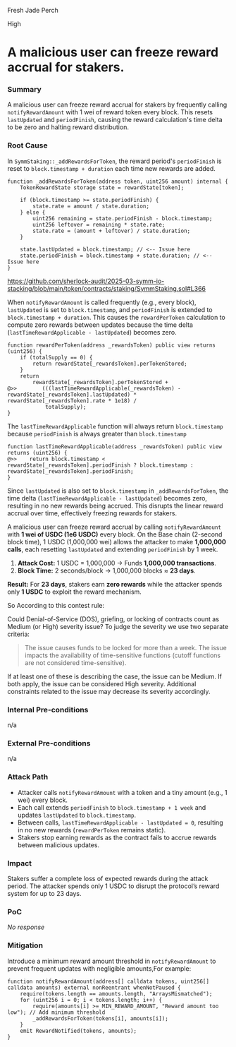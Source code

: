 Fresh Jade Perch

High

# A malicious user can freeze reward accrual for stakers.

### Summary

A malicious user can freeze reward accrual for stakers by frequently calling `notifyRewardAmount` with 1 wei of reward token every block. This resets `lastUpdated` and `periodFinish`, causing the reward calculation's time delta to be zero and halting reward distribution. 


### Root Cause


In `SymmStaking::_addRewardsForToken`, the reward period's `periodFinish` is reset to `block.timestamp + duration` each time new rewards are added.

```solidity
function _addRewardsForToken(address token, uint256 amount) internal {
    TokenRewardState storage state = rewardState[token];

    if (block.timestamp >= state.periodFinish) {
        state.rate = amount / state.duration;
    } else {
        uint256 remaining = state.periodFinish - block.timestamp;
        uint256 leftover = remaining * state.rate;
        state.rate = (amount + leftover) / state.duration;
    }

    state.lastUpdated = block.timestamp; // <-- Issue here
    state.periodFinish = block.timestamp + state.duration; // <-- Issue here
}
```
https://github.com/sherlock-audit/2025-03-symm-io-stacking/blob/main/token/contracts/staking/SymmStaking.sol#L366

When `notifyRewardAmount` is called frequently (e.g., every block), `lastUpdated` is set to `block.timestamp`, and `periodFinish` is extended to `block.timestamp + duration`. This causes the `rewardPerToken` calculation to compute zero rewards between updates because the time delta (`lastTimeRewardApplicable - lastUpdated`) becomes zero.

```solidity
function rewardPerToken(address _rewardsToken) public view returns (uint256) {
    if (totalSupply == 0) {
        return rewardState[_rewardsToken].perTokenStored;
    }
    return
        rewardState[_rewardsToken].perTokenStored +
@>>        (((lastTimeRewardApplicable(_rewardsToken) - rewardState[_rewardsToken].lastUpdated) * rewardState[_rewardsToken].rate * 1e18) /
            totalSupply);
}
```

The `lastTimeRewardApplicable` function will always return `block.timestamp` because `periodFinish` is always greater than `block.timestamp`

```solidity
function lastTimeRewardApplicable(address _rewardsToken) public view returns (uint256) {
@>>    return block.timestamp < rewardState[_rewardsToken].periodFinish ? block.timestamp : rewardState[_rewardsToken].periodFinish;
}
```

Since `lastUpdated` is also set to `block.timestamp` in `_addRewardsForToken`, the time delta (`lastTimeRewardApplicable - lastUpdated`) becomes zero, resulting in no new rewards being accrued. This disrupts the linear reward accrual over time, effectively freezing rewards for stakers.


A malicious user can freeze reward accrual by calling `notifyRewardAmount` with **1 wei of USDC (1e6 USDC)** every block. On the Base chain (2-second block time), 1 USDC (1,000,000 wei) allows the attacker to make **1,000,000 calls**, each resetting `lastUpdated` and extending `periodFinish` by 1 week.  

1. **Attack Cost:** 1 USDC = 1,000,000  → Funds **1,000,000 transactions**.  
2. **Block Time:** 2 seconds/block → 1,000,000 blocks ≈ **23 days**.  

**Result:** For **23 days**, stakers earn **zero rewards** while the attacker spends only **1 USDC** to exploit the reward mechanism.

So According to this contest rule:

Could Denial-of-Service (DOS), griefing, or locking of contracts count as Medium (or High) severity issue? To judge the severity we use two separate criteria:

> The issue causes funds to be locked for more than a week.
> The issue impacts the availability of time-sensitive functions (cutoff functions are not considered time-sensitive).

If at least one of these is describing the case, the issue can be Medium. If both apply, the issue can be considered High severity. Additional constraints related to the issue may decrease its severity accordingly.


### Internal Pre-conditions

n/a

### External Pre-conditions

n/a

### Attack Path

- Attacker calls `notifyRewardAmount` with a token and a tiny amount (e.g., 1 wei) every block.
- Each call extends `periodFinish` to `block.timestamp + 1 week` and updates `lastUpdated` to `block.timestamp`.
- Between calls, `lastTimeRewardApplicable - lastUpdated = 0`, resulting in no new rewards (`rewardPerToken` remains static).
- Stakers stop earning rewards as the contract fails to accrue rewards between malicious updates.


### Impact


Stakers suffer a complete loss of expected rewards during the attack period. The attacker spends only 1 USDC to disrupt the protocol’s reward system for up to 23 days.


### PoC

_No response_

### Mitigation


Introduce a minimum reward amount threshold in `notifyRewardAmount` to prevent frequent updates with negligible amounts,For example:

```solidity
function notifyRewardAmount(address[] calldata tokens, uint256[] calldata amounts) external nonReentrant whenNotPaused {
    require(tokens.length == amounts.length, "ArraysMismatched");
    for (uint256 i = 0; i < tokens.length; i++) {
        require(amounts[i] >= MIN_REWARD_AMOUNT, "Reward amount too low"); // Add minimum threshold
        _addRewardsForToken(tokens[i], amounts[i]);
    }
    emit RewardNotified(tokens, amounts);
}
```